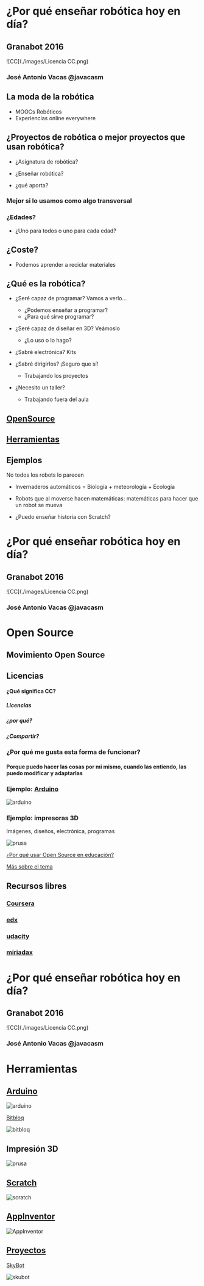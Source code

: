 # ¿Por qué enseñar robótica hoy en día?

## Granabot 2016

![CC](./images/Licencia CC.png)

### José Antonio Vacas @javacasm

## La moda de la robótica

* MOOCs Robóticos
* Experiencias online everywhere

## ¿Proyectos de robótica o mejor proyectos que usan robótica?

* ¿Asignatura de robótica?

* ¿Enseñar robótica?

* ¿qué aporta?

### Mejor si lo usamos como algo transversal

### ¿Edades?

* ¿Uno para todos o uno para cada edad?

## ¿Coste?

* Podemos aprender a reciclar materiales

## ¿Qué es la robótica?

* ¿Seré capaz de programar? Vamos a verlo...
	* ¿Podemos enseñar a programar?
	* ¿Para qué sirve programar?

* ¿Seré capaz de diseñar en 3D? Veámoslo
	* ¿Lo uso o lo hago?

* ¿Sabré electrónica? Kits

* ¿Sabré dirigirlos? ¡Seguro que sí!
	* Trabajando los proyectos

* ¿Necesito un taller?
	* Trabajando fuera del aula

## [OpenSource](./OpenSource.md)

## [Herramientas](./herramientas.md)

## Ejemplos

No todos los robots lo parecen

* Invernaderos automáticos = Biología + meteorología + Ecología

* Robots que al moverse hacen matemáticas: matemáticas para hacer que un robot se mueva

* ¿Puedo enseñar historia con Scratch?
# ¿Por qué enseñar robótica hoy en día?

## Granabot 2016

![CC](./images/Licencia CC.png)

### José Antonio Vacas @javacasm

# Open Source

## Movimiento Open Source

## Licencias

#### ¿Qué significa CC?
#####  Licencias
#####  ¿por qué?
#####  ¿Compartir?

### ¿Por qué me gusta esta forma de funcionar?

#### Porque puedo hacer las cosas por mi mismo, cuando las entiendo, las puedo modificar y adaptarlas

### Ejemplo: [Arduino](http://www.arduino.cc)
![arduino](./images/Arduino_Uno_-_R3.jpg)


### Ejemplo: impresoras 3D
Imágenes, diseños, electrónica, programas

![prusa](./images/prusa.jpg)

[¿Por qué usar Open Source en educación?](http://www.slideshare.net/josepujolperez/programacion-y-robtica-secundaria-open-source?next_slideshow=1)

[Más sobre el tema](https://github.com/javacasm/ILoveOpen/blob/master/contenidos.md)

## Recursos libres


### [Coursera](https://es.coursera.org/)

### [edx](https://www.edx.org/)

### [udacity](https://www.udacity.com/me#!/)

### [miriadax](https://miriadax.net/home)
# ¿Por qué enseñar robótica hoy en día?

## Granabot 2016

![CC](./images/Licencia CC.png)

### José Antonio Vacas @javacasm

# Herramientas


## [Arduino](https://github.com/javacasm/ProgramarParaEducar/blob/master/Arduino.md)

![arduino](./images/Arduino_Uno_-_R3.jpg)

[Bitbloq](https://github.com/javacasm/ProgramarParaEducar/blob/master/BitBloq.md)

![bitbloq](./images/condicionales.png)

## Impresión 3D

![prusa](./images/prusa.jpg)

## [Scratch](https://github.com/javacasm/ProgramarParaEducar/blob/master/Scratch.md)

![scratch](./images/BloquesPropios.png)

## [AppInventor](https://github.com/javacasm/ProgramarParaEducar/blob/master/AppInventor.md)

![AppInventor](./images/appInventor.png)

## [Proyectos](https://github.com/javacasm/ProgramarParaEducar/blob/master/Proyectos.md)

[SkyBot](http://www.iearobotics.com/wiki/index.php?title=Mini-Skybot)

![skubot](http://www.iearobotics.com/wiki/images/thumb/0/0b/Miniskybot-red-hand-r1.jpg/350px-Miniskybot-red-hand-r1.jpg)
